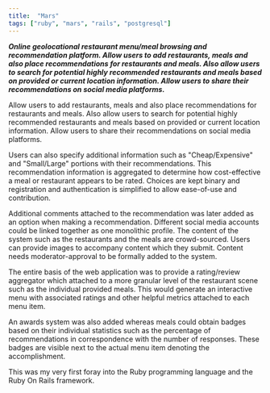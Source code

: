 ```yaml
---
title:  "Mars"
tags: ["ruby", "mars", "rails", "postgresql"]
---
```


***Online geolocational restaurant menu/meal browsing and recommendation platform. Allow users to add restaurants, meals and also place recommendations for restaurants and meals. Also allow users to search for potential highly recommended restaurants and meals based on provided or current location information. Allow users to share their recommendations on social media platforms.***

Allow users to add restaurants, meals and also place recommendations for restaurants and meals. Also allow users to search for potential highly recommended restaurants and meals based on provided or current location information. Allow users to share their recommendations on social media platforms.

  

Users can also specify additional information such as "Cheap/Expensive" and "Small/Large" portions with their recommendations. This recommendation information is aggregated to determine how cost-effective a meal or restaurant appears to be rated. Choices are kept binary and registration and authentication is simplified to allow ease-of-use and contribution.

  

Additional comments attached to the recommendation was later added as an option when making a recommendation. Different social media accounts could be linked together as one monolithic profile. The content of the system such as the restaurants and the meals are crowd-sourced. Users can provide images to accompany content which they submit. Content needs moderator-approval to be formally added to the system.

  

The entire basis of the web application was to provide a rating/review aggregator which attached to a more granular level of the restaurant scene such as the individual provided meals. This would generate an interactive menu with associated ratings and other helpful metrics attached to each menu item.

  

An awards system was also added whereas meals could obtain badges based on their individual statistics such as the percentage of recommendations in correspondence with the number of responses. These badges are visible next to the actual menu item denoting the accomplishment.

  

This was my very first foray into the Ruby programming language and the Ruby On Rails framework.
<!--stackedit_data:
eyJoaXN0b3J5IjpbMTc2OTgxNzU4NCwtNzE0NzgwMDA5LDczMD
k5ODExNl19
-->
